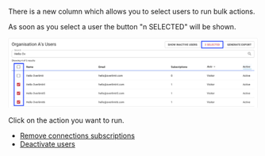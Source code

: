 There is a new column which allows you to select users to run bulk actions.

As soon as you select a user the button "n SELECTED" will be shown.

![Last login](/assets/images/screen-shots/admin/bulk-actions-select-users.png)

Click on the action you want to run.

* [Remove connections subscriptions](https://docs.collab.cloud/admin/bulk-actions-remove-subscription/)
* [Deactivate users](https://docs.collab.cloud/admin/bulk-actions-deactivate-user/)
